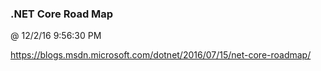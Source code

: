 ﻿

### .NET Core Road Map
@ 12/2/16 9:56:30 PM

https://blogs.msdn.microsoft.com/dotnet/2016/07/15/net-core-roadmap/

